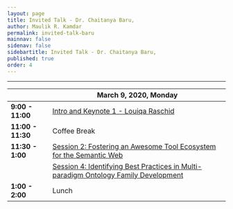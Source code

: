 ```yaml
---
layout: page
title: Invited Talk - Dr. Chaitanya Baru,
author: Maulik R. Kamdar
permalink: invited-talk-baru
mainnav: false
sidenav: false
sidebartitle: Invited Talk - Dr. Chaitanya Baru,
published: true
order: 4
---
```


----------------------------------------------------------------

| &nbsp; &nbsp; &nbsp; &nbsp; &nbsp; | March 9, 2020, Monday |
| ------------- | ------------- |
| **9:00 - 11:00**  | [Intro and Keynote 1 - Louiqa Raschid](https://us2ts.org/keynote-louiqa-raschid) |
| **11:00 - 11:30**  | Coffee Break  |
| **11:30 - 1:00**  | [Session 2: Fostering an Awesome Tool Ecosystem for the Semantic Web](https://us2ts.org/program-tool-ecosystem) |
|   | [Session 4: Identifying Best Practices in Multi-paradigm Ontology Family Development](https://us2ts.org/program-ontology-best-practices) |
| **1:00 - 2:00**  |  Lunch   |